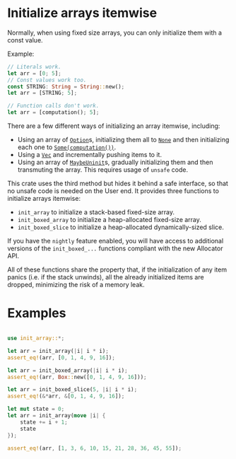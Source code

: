 # Initialize arrays itemwise

Normally, when using fixed size arrays, you can only initialize them with a const value.

Example:

```rust
// Literals work.
let arr = [0; 5];
// Const values work too.
const STRING: String = String::new();
let arr = [STRING; 5];
```

```rust
// Function calls don't work.
let arr = [computation(); 5];
```

There are a few different ways of initializing an array itemwise, including:
* Using an array of [`Option`]s, initializing them all to [`None`] and then initializing each one to [`Some(computation())`](https://doc.rust-lang.org/core/option/enum.Option.html#variant.Some).
* Using a [`Vec`] and incrementally pushing items to it.
* Using an array of [`MaybeUninit`]s, gradually initializing them and then transmuting the array. This requires usage of `unsafe` code.

[`Vec`]: https://doc.rust-lang.org/alloc/vec/struct.Vec.html
[`Option`]: https://doc.rust-lang.org/core/option/struct.Option.html
[`None`]: https://doc.rust-lang.org/core/option/enum.Option.html#variant.None
[`MaybeUninit`]: https://doc.rust-lang.org/core/mem/union.MaybeUninit.html


This crate uses the third method but hides it behind a safe interface, so that no unsafe code is needed on the User end.
It provides three functions to initialize arrays itemwise:
* `init_array` to initialize a stack-based fixed-size array.
* `init_boxed_array` to initialize a heap-allocated fixed-size array.
* `init_boxed_slice` to initialize a heap-allocated dynamically-sized slice.

If you have the `nightly` feature enabled, you will have access to additional versions of the `init_boxed_...` functions compliant with the new Allocator API.

All of these functions share the property that, if the initialization of any item panics (i.e. if the stack unwinds), all the
already initialized items are dropped, minimizing the risk of a memory leak.

# Examples

```rust

use init_array::*;

let arr = init_array(|i| i * i);
assert_eq!(arr, [0, 1, 4, 9, 16]);

let arr = init_boxed_array(|i| i * i);
assert_eq!(arr, Box::new([0, 1, 4, 9, 16]));

let arr = init_boxed_slice(5, |i| i * i);
assert_eq!(&*arr, &[0, 1, 4, 9, 16]);

let mut state = 0;
let arr = init_array(move |i| {
	state += i + 1;
	state
});

assert_eq!(arr, [1, 3, 6, 10, 15, 21, 28, 36, 45, 55]);
```